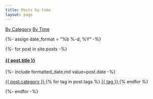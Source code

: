 ```yaml
---
title: Posts by time
layout: page
---
```


<div class='buttons'>
    <a class='button is-large is-fullwidth' href='{{ "/posts/by-category.html" | relative_url }}'>By Category</a>
    <a class='button is-large is-fullwidth is-info is-active' href='{{ "/posts/by-time.html" | relative_url }}'>By Time</a>
</div>

{%- assign date_format = "%b %-d, %Y" -%}

<div class='content'>
{%- for post in site.posts -%}
  <article>
  <h4 class='title'>
      <a href="{{ post.url | relative_url }}">
          {{ post.title }}
      </a>
  </h4>
  <p>
      {%- include formatted_date.md value=post.date -%}
      <p>
      <a href='{{ post.category | relative_url }}'> 
          <span class="tag is-info">{{ post.category }}</span>
      </a>
          {% for tag in post.tags %} 
          <a href='{{ "/tags" | relative_url }}?tag={{ tag }}'> 
          <span class="tag is-info is-light">{{ tag }}</span>
          </a>
          {% endfor %}
      </p>

  </p>
  </article>
{%- endfor -%}
</div>
